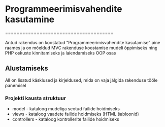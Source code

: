 # Programmeerimisvahendite kasutamine 

======================================

Antud rakendus on koostatud "Programmeerimisvahendite kasutamise" 
aine raames ja on mõeldud MVC rakenduse koostamise mudeli õppimiseks ning PHP
oskuste kinnitamiseks ja laiendamiseks OOP osas
## Alustamiseks
All on lisatud käsklused ja kirjeldused, mida on vaja jälgida rakenduse tööle panemisel
### Projekti kausta struktuur 
* model - kataloog mudeliga seotud failide hoidmiseks
* views - kataloog vaadete failide hoidmiseks (HTML šabloonid)
* controllers - kataloog kontrollerite failide hoidmiseks